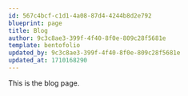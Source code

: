 ```yaml
---
id: 567c4bcf-c1d1-4a08-87d4-4244b8d2e792
blueprint: page
title: Blog
author: 9c3c8ae3-399f-4f40-8f0e-809c28f5681e
template: bentofolio
updated_by: 9c3c8ae3-399f-4f40-8f0e-809c28f5681e
updated_at: 1710168290
---
```

This is the blog page.